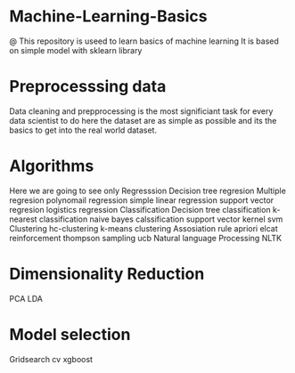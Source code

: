 # Machine-Learning-Basics

@ This repository is useed to learn basics of machine learning 
     It is based on  simple model with sklearn library 
     
 # Preprocesssing data
  Data cleaning and prepprocessing  is the most significiant task for every data scientist to do here the dataset are as simple as possible and its the basics to get into the real world dataset.  
 # Algorithms 
 Here we are going to see only 
 Regresssion 
      Decision tree regresion
      Multiple regresion
      polynomail regression 
      simple linear regression 
      support vector regresion
      logistics regression 
 Classification 
      Decision tree classification 
      k-nearest classification 
      naive bayes calssification
      support vector 
      kernel svm
  Clustering 
      hc-clustering 
      k-means clustering 
  Assosiation rule
      apriori 
      elcat
  reinforcement 
      thompson sampling 
      ucb
  Natural language Processing 
      NLTK 
# Dimensionality Reduction 
  PCA
  LDA
# Model selection  
  Gridsearch cv 
  xgboost
